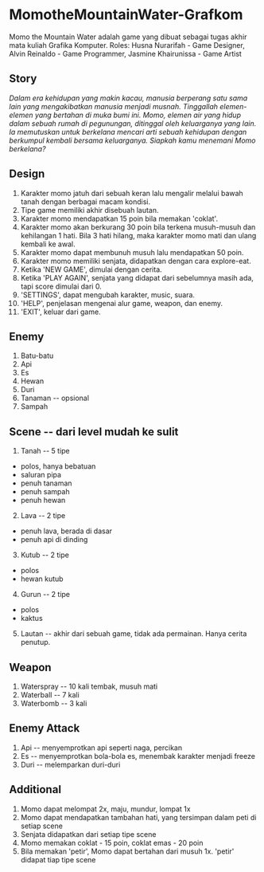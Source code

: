 # MomotheMountainWater-Grafkom
Momo the Mountain Water adalah game yang dibuat sebagai tugas akhir mata kuliah Grafika Komputer. Roles: Husna Nurarifah - Game Designer, Alvin Reinaldo - Game Programmer, Jasmine Khairunissa - Game Artist

## Story
<i>Dalam era kehidupan yang makin kacau, manusia berperang satu sama lain yang mengakibatkan manusia menjadi musnah. Tinggallah elemen-elemen yang bertahan di muka bumi ini. Momo, elemen air yang hidup dalam sebuah rumah di pegunungan, ditinggal oleh keluarganya yang lain. Ia memutuskan untuk berkelana mencari arti sebuah kehidupan dengan berkumpul kembali bersama keluarganya. Siapkah kamu menemani Momo berkelana?</i>

## Design 
1. Karakter momo jatuh dari sebuah keran lalu mengalir melalui bawah tanah dengan berbagai macam kondisi.
2. Tipe game memiliki akhir disebuah lautan.
3. Karakter momo mendapatkan 15 poin bila memakan 'coklat'.
4. Karakter momo akan berkurang 30 poin bila terkena musuh-musuh dan kehilangan 1 hati. Bila 3 hati hilang, maka karakter momo mati dan ulang kembali ke awal.
5. Karakter momo dapat membunuh musuh lalu mendapatkan 50 poin.
6. Karakter momo memiliki senjata, didapatkan dengan cara explore-eat.
7. Ketika 'NEW GAME', dimulai dengan cerita.
8. Ketika 'PLAY AGAIN', senjata yang didapat dari sebelumnya masih ada, tapi score dimulai dari 0.
9. 'SETTINGS', dapat mengubah karakter, music, suara.
10. 'HELP', penjelasan mengenai alur game, weapon, dan enemy.
11. 'EXIT', keluar dari game.

## Enemy
1. Batu-batu
2. Api
3. Es
4. Hewan
5. Duri
6. Tanaman -- opsional
7. Sampah

## Scene -- dari level mudah ke sulit
1. Tanah -- 5 tipe
- polos, hanya bebatuan
- saluran pipa
- penuh tanaman
- penuh sampah
- penuh hewan
2. Lava -- 2 tipe
- penuh lava, berada di dasar
- penuh api di dinding
3. Kutub -- 2 tipe
- polos
- hewan kutub
4. Gurun -- 2 tipe
- polos
- kaktus
5. Lautan -- akhir dari sebuah game, tidak ada permainan. Hanya cerita penutup.

## Weapon
1. Waterspray -- 10 kali tembak, musuh mati
2. Waterball -- 7 kali
3. Waterbomb -- 3 kali

## Enemy Attack
1. Api -- menyemprotkan api seperti naga, percikan
2. Es -- menyemprotkan bola-bola es, menembak karakter menjadi freeze
3. Duri -- melemparkan duri-duri

## Additional
1. Momo dapat melompat 2x, maju, mundur, lompat 1x
2. Momo dapat mendapatkan tambahan hati, yang tersimpan dalam peti di setiap scene
3. Senjata didapatkan dari setiap tipe scene
4. Momo memakan coklat - 15 poin, coklat emas - 20 poin
5. Bila memakan 'petir', Momo dapat bertahan dari musuh 1x. 'petir' didapat tiap tipe scene
